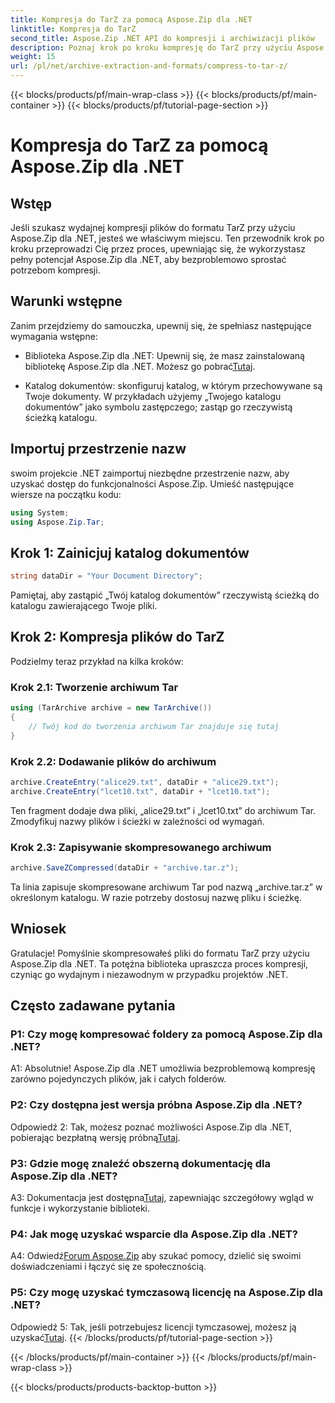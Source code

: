 ```yaml
---
title: Kompresja do TarZ za pomocą Aspose.Zip dla .NET
linktitle: Kompresja do TarZ
second_title: Aspose.Zip .NET API do kompresji i archiwizacji plików
description: Poznaj krok po kroku kompresję do TarZ przy użyciu Aspose.Zip dla .NET. Efektywna obsługa plików dla projektów .NET.
weight: 15
url: /pl/net/archive-extraction-and-formats/compress-to-tar-z/
---
```


{{< blocks/products/pf/main-wrap-class >}}
{{< blocks/products/pf/main-container >}}
{{< blocks/products/pf/tutorial-page-section >}}

# Kompresja do TarZ za pomocą Aspose.Zip dla .NET

## Wstęp

Jeśli szukasz wydajnej kompresji plików do formatu TarZ przy użyciu Aspose.Zip dla .NET, jesteś we właściwym miejscu. Ten przewodnik krok po kroku przeprowadzi Cię przez proces, upewniając się, że wykorzystasz pełny potencjał Aspose.Zip dla .NET, aby bezproblemowo sprostać potrzebom kompresji.

## Warunki wstępne

Zanim przejdziemy do samouczka, upewnij się, że spełniasz następujące wymagania wstępne:

-  Biblioteka Aspose.Zip dla .NET: Upewnij się, że masz zainstalowaną bibliotekę Aspose.Zip dla .NET. Możesz go pobrać[Tutaj](https://releases.aspose.com/zip/net/).

- Katalog dokumentów: skonfiguruj katalog, w którym przechowywane są Twoje dokumenty. W przykładach użyjemy „Twojego katalogu dokumentów” jako symbolu zastępczego; zastąp go rzeczywistą ścieżką katalogu.

## Importuj przestrzenie nazw

swoim projekcie .NET zaimportuj niezbędne przestrzenie nazw, aby uzyskać dostęp do funkcjonalności Aspose.Zip. Umieść następujące wiersze na początku kodu:

```csharp
using System;
using Aspose.Zip.Tar;
```

## Krok 1: Zainicjuj katalog dokumentów

```csharp
string dataDir = "Your Document Directory";
```

Pamiętaj, aby zastąpić „Twój katalog dokumentów” rzeczywistą ścieżką do katalogu zawierającego Twoje pliki.

## Krok 2: Kompresja plików do TarZ

Podzielmy teraz przykład na kilka kroków:

### Krok 2.1: Tworzenie archiwum Tar

```csharp
using (TarArchive archive = new TarArchive())
{
    // Twój kod do tworzenia archiwum Tar znajduje się tutaj
}
```

### Krok 2.2: Dodawanie plików do archiwum

```csharp
archive.CreateEntry("alice29.txt", dataDir + "alice29.txt");
archive.CreateEntry("lcet10.txt", dataDir + "lcet10.txt");
```

Ten fragment dodaje dwa pliki, „alice29.txt” i „lcet10.txt” do archiwum Tar. Zmodyfikuj nazwy plików i ścieżki w zależności od wymagań.

### Krok 2.3: Zapisywanie skompresowanego archiwum

```csharp
archive.SaveZCompressed(dataDir + "archive.tar.z");
```

Ta linia zapisuje skompresowane archiwum Tar pod nazwą „archive.tar.z” w określonym katalogu. W razie potrzeby dostosuj nazwę pliku i ścieżkę.

## Wniosek

Gratulacje! Pomyślnie skompresowałeś pliki do formatu TarZ przy użyciu Aspose.Zip dla .NET. Ta potężna biblioteka upraszcza proces kompresji, czyniąc go wydajnym i niezawodnym w przypadku projektów .NET.

## Często zadawane pytania

### P1: Czy mogę kompresować foldery za pomocą Aspose.Zip dla .NET?

A1: Absolutnie! Aspose.Zip dla .NET umożliwia bezproblemową kompresję zarówno pojedynczych plików, jak i całych folderów.

### P2: Czy dostępna jest wersja próbna Aspose.Zip dla .NET?

 Odpowiedź 2: Tak, możesz poznać możliwości Aspose.Zip dla .NET, pobierając bezpłatną wersję próbną[Tutaj](https://releases.aspose.com/).

### P3: Gdzie mogę znaleźć obszerną dokumentację dla Aspose.Zip dla .NET?

 A3: Dokumentacja jest dostępna[Tutaj](https://reference.aspose.com/zip/net/), zapewniając szczegółowy wgląd w funkcje i wykorzystanie biblioteki.

### P4: Jak mogę uzyskać wsparcie dla Aspose.Zip dla .NET?

 A4: Odwiedź[Forum Aspose.Zip](https://forum.aspose.com/c/zip/37) aby szukać pomocy, dzielić się swoimi doświadczeniami i łączyć się ze społecznością.

### P5: Czy mogę uzyskać tymczasową licencję na Aspose.Zip dla .NET?

Odpowiedź 5: Tak, jeśli potrzebujesz licencji tymczasowej, możesz ją uzyskać[Tutaj](https://purchase.aspose.com/temporary-license/).
{{< /blocks/products/pf/tutorial-page-section >}}

{{< /blocks/products/pf/main-container >}}
{{< /blocks/products/pf/main-wrap-class >}}

{{< blocks/products/products-backtop-button >}}
